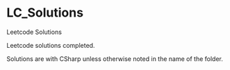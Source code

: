 # LC_Solutions
Leetcode Solutions

Leetcode solutions completed.

Solutions are with CSharp unless otherwise noted in the name of the folder.
